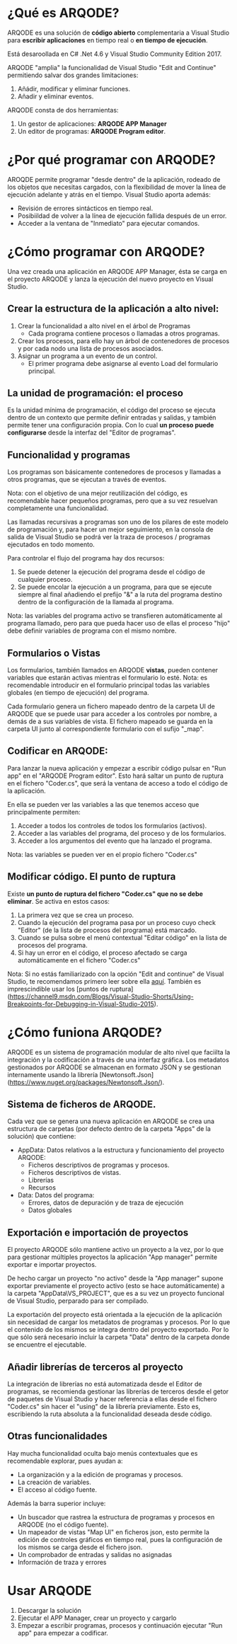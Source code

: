 # ¿Qué es ARQODE?
ARQODE es una solución de **código abierto** complementaria a Visual Studio para **escribir aplicaciones** en tiempo real o **en tiempo de ejecución**. 

Está desaroollada en C# .Net 4.6 y Visual Studio Community Edition 2017.

ARQODE "amplia" la funcionalidad de Visual Studio "Edit and Continue" permitiendo salvar dos grandes limitaciones:
1. Añádir, modificar y eliminar funciones.
2. Añadir y eliminar eventos.

ARQODE consta de dos herramientas:
1. Un gestor de aplicaciones: **ARQODE APP Manager**
2. Un editor de programas: **ARQODE Program editor**.

# ¿Por qué programar con ARQODE?
AROQDE permite programar "desde dentro" de la aplicación, rodeado de los objetos que necesitas cargados, con la flexibilidad de mover la línea de ejecución adelante y atrás en el tiempo. Visual Studio aporta además:
- Revisión de errores sintácticos en tiempo real.
- Posibiildad de volver a la línea de ejecución fallida después de un error.
- Acceder a la ventana de "Inmediato" para ejecutar comandos.

# ¿Cómo programar con ARQODE?
Una vez creada una aplicación en ARQODE APP Manager, ésta se carga en el proyecto ARQODE y lanza la ejecución del nuevo proyecto en Visual Studio.

## Crear la estructura de la aplicación a alto nivel:

1. Crear la funcionalidad a alto nivel en el árbol de Programas
    * Cada programa contiene procesos o llamadas a otros programas.
2. Crear los procesos, para ello hay un árbol de contenedores de procesos y por cada nodo una lista de procesos asociados.
3. Asignar un programa a un evento de un control.
    * El primer programa debe asignarse al evento Load del formulario principal.

## La unidad de programación: el proceso

Es la unidad mínima de programación, el código del proceso se ejecuta dentro de un contexto que permite
definir entradas y salidas, y también permite tener una configuración propia. Con lo cual **un proceso puede configurarse** desde la interfaz del "Editor de programas".

## Funcionalidad y programas

Los programas son básicamente contenedores de procesos y llamadas a otros programas, que se ejecutan a través de eventos. 

Nota: con el objetivo de una mejor reutilización del código, es recomendable hacer pequeños programas, pero que a su vez resuelvan completamente una funcionalidad. 

Las llamadas recursivas a programas son uno de los pilares de este modelo de programación y, para hacer un mejor seguimiento, en la consola de salida de Visual Studio se podrá ver la traza de procesos / programas ejecutados en todo momento.

Para controlar el flujo del programa hay dos recursos:
1. Se puede detener la ejecución del programa desde el código de cualquier proceso.
2. Se puede encolar la ejecución a un programa, para que se ejecute siempre al final añadiendo el prefijo "&" a la ruta del programa destino dentro de la configuración de la llamada al programa.

Nota: las variables del programa activo se transfieren automáticamente al programa llamado, pero para que pueda hacer uso de ellas
el proceso "hijo" debe definir variables de programa con el mismo nombre.

## Formularios o Vistas

Los formularios, también llamados en ARQODE **vistas**, pueden contener variables que estarán activas mientras el formulario lo esté. Nota: es recomendable introducir en el formulario principal todas las variables globales (en tiempo de ejecución) del programa.

Cada formulario genera un fichero mapeado dentro de la carpeta UI de ARQODE que se puede usar para acceder a los controles
por nombre, a demás de a sus variables de vista. El fichero mapeado se guarda en la carpeta UI junto al correspondiente formulario con el sufijo "_map". 

## Codificar en ARQODE:

Para lanzar la nueva aplicación y empezar a escribir código pulsar en "Run app" en el "ARQODE Program editor". Esto hará saltar un punto 
de ruptura en el fichero "Coder.cs", que será la ventana de acceso a todo el código de la aplicación.

En ella se pueden ver las variables a las que tenemos acceso que principalmente permiten:
1. Acceder a todos los controles de todos los formularios (activos).
2. Acceder a las variables del programa, del proceso y de los formularios.
3. Acceder a los argumentos del evento que ha lanzado el programa.

Nota: las variables se pueden ver en el propio fichero "Coder.cs" 

## Modificar código. El punto de ruptura

Existe **un punto de ruptura del fichero "Coder.cs" que no se debe eliminar**. Se activa en estos casos:
1. La primera vez que se crea un proceso. 
2. Cuando la ejecución del programa pasa por un proceso cuyo check "Editor" (de la lista de procesos del programa) está marcado.
3. Cuando se pulsa sobre el menú contextual "Editar código" en la lista de procesos del programa.
4. Si hay un error en el código, el proceso afectado se carga automáticamente en el fichero "Coder.cs"

Nota: Si no estás familiarizado con la opción "Edit and continue" de Visual Studio, te recomendamos primero leer sobre ella [aquí](https://msdn.microsoft.com/en-us/library/x17d7wxw.aspx).
También es imprescindible usar los [puntos de ruptura] (https://channel9.msdn.com/Blogs/Visual-Studio-Shorts/Using-Breakpoints-for-Debugging-in-Visual-Studio-2015).

# ¿Cómo funiona ARQODE?

ARQODE es un sistema de programación modular de alto nivel que faciilta la integración y la codificación a través de una interfaz gráfica. Los metadatos gestionados por ARQODE se almacenan en formato JSON y se gestionan internamente usando la librería [Newtonsoft.Json] (https://www.nuget.org/packages/Newtonsoft.Json/).

## Sistema de ficheros de ARQODE. 

Cada vez que se genera una nueva aplicación en ARQODE se crea una estructura de carpetas (por defecto dentro de la carpeta "Apps" de la solución) que contiene:
- AppData: Datos relativos a la estructura y funcionamiento del proyecto ARQODE:
    * Ficheros descriptivos de programas y procesos.
    * Ficheros descriptivos de vistas.
    * Librerías
    * Recursos    
- Data: Datos del programa:
    * Errores, datos de depuración y de traza de ejecución
    * Datos globales

## Exportación e importación de proyectos

El proyecto ARQODE sólo mantiene activo un proyecto a la vez, por lo que para gestionar múltiples proyectos la aplicación "App manager" 
permite exportar e importar proyectos. 

De hecho cargar un proyecto "no activo" desde la "App manager" supone exportar previamente el proyecto activo (esto se hace automáticamente) a la carpeta "AppData\VS_PROJECT", que es a su vez un proyecto funcional de Visual Studio, perparado para ser compilado.

La exportación del proyecto está orientada a la ejecución de la aplicación sin necesidad de cargar los metadatos de programas y procesos. Por lo que el contenido de los mismos se integra dentro del proyecto exportado. Por lo que sólo será necesario incluir la carpeta "Data" dentro de la carpeta donde se encuentre el ejecutable.

## Añadir librerías de terceros al proyecto

La integración de librerías no está automatizada desde el Editor de programas, se recomienda gestionar las librerías de terceros desde el getor de paquetes de Visual Studio y hacer referencia a ellas desde el fichero "Coder.cs" sin hacer el "using" de la librería previamente. Esto es, escribiendo la ruta absoluta a la funcionalidad deseada desde código.

## Otras funcionalidades

Hay mucha funcionalidad oculta bajo menús contextuales que es recomendable explorar, pues ayudan a:
- La organización y a la edición de programas y procesos.
- La creación de variables. 
- El acceso al código fuente.

Además la barra superior incluye:
- Un buscador que rastrea la estructura de programas y procesos en ARQODE (no el código fuente).
- Un mapeador de vistas "Map UI" en ficheros json, esto permite la edición de controles gráficos en tiempo real, pues la configuración de los mismos se carga desde el fichero json.
- Un comprobador de entradas y salidas no asignadas
- Información de traza y errores


# Usar ARQODE

1. Descargar la solución
2. Ejecutar el APP Manager, crear un proyecto y cargarlo
3. Empezar a escribir programas, procesos y continuación ejecutar "Run app" para empezar a codificar.
